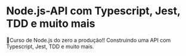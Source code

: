 # Node.js-API com Typescript, Jest, TDD e muito mais

🚀Curso de Node.js do zero a produção!! Construindo uma API com Typescript, Jest, TDD e muito mais.
